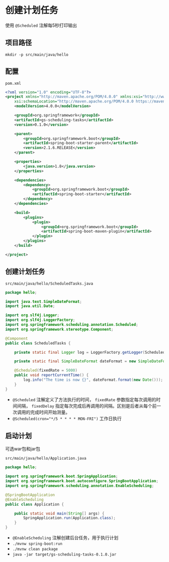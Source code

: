 # 创建计划任务
使用 `@Scheduled` 注解每5秒打印输出

## 项目路径
`mkdir -p src/main/java/hello`

## 配置
`pom.xml`
```xml
<?xml version="1.0" encoding="UTF-8"?>
<project xmlns="http://maven.apache.org/POM/4.0.0" xmlns:xsi="http://www.w3.org/2001/XMLSchema-instance"
    xsi:schemaLocation="http://maven.apache.org/POM/4.0.0 https://maven.apache.org/xsd/maven-4.0.0.xsd">
    <modelVersion>4.0.0</modelVersion>

    <groupId>org.springframework</groupId>
    <artifactId>gs-scheduling-tasks</artifactId>
    <version>0.1.0</version>

    <parent>
        <groupId>org.springframework.boot</groupId>
        <artifactId>spring-boot-starter-parent</artifactId>
        <version>2.1.6.RELEASE</version>
    </parent>

    <properties>
        <java.version>1.8</java.version>
    </properties>

    <dependencies>
        <dependency>
            <groupId>org.springframework.boot</groupId>
            <artifactId>spring-boot-starter</artifactId>
        </dependency>
    </dependencies>

    <build>
        <plugins>
            <plugin>
                <groupId>org.springframework.boot</groupId>
                <artifactId>spring-boot-maven-plugin</artifactId>
            </plugin>
        </plugins>
    </build>

</project>
```

## 创建计划任务

`src/main/java/hello/ScheduledTasks.java`
```java
package hello;

import java.text.SimpleDateFormat;
import java.util.Date;

import org.slf4j.Logger;
import org.slf4j.LoggerFactory;
import org.springframework.scheduling.annotation.Scheduled;
import org.springframework.stereotype.Component;

@Component
public class ScheduledTasks {

    private static final Logger log = LoggerFactory.getLogger(ScheduledTasks.class);

    private static final SimpleDateFormat dateFormat = new SimpleDateFormat("HH:mm:ss");

    @Scheduled(fixedRate = 5000)
    public void reportCurrentTime() {
        log.info("The time is now {}", dateFormat.format(new Date()));
    }
}
```
- `@Scheduled` 注解定义了方法执行的时间， `fixedRate` 参数指定每次调用的时间间隔， `fixedDelay` 指定每次完成后再调用的间隔。区别是后者从每个前一次调用的完成时间开始测量。
- `@Scheduled(cron="*/5 * * * * MON-FRI")` 工作日执行

## 启动计划
可选war包和jar包

`src/main/java/hello/Application.java`

```java
package hello;

import org.springframework.boot.SpringApplication;
import org.springframework.boot.autoconfigure.SpringBootApplication;
import org.springframework.scheduling.annotation.EnableScheduling;

@SpringBootApplication
@EnableScheduling
public class Application {

    public static void main(String[] args) {
        SpringApplication.run(Application.class);
    }
}
```
- `@EnableScheduling` 注解创建后台任务，用于执行计划
- `./mvnw spring-boot:run`
- `./mvnw clean package`
- `java -jar target/gs-scheduling-tasks-0.1.0.jar`